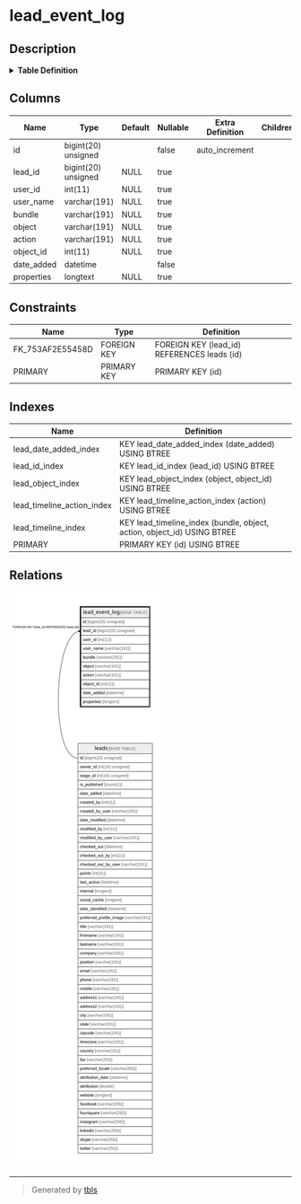 # lead_event_log

## Description

<details>
<summary><strong>Table Definition</strong></summary>

```sql
CREATE TABLE `lead_event_log` (
  `id` bigint(20) unsigned NOT NULL AUTO_INCREMENT,
  `lead_id` bigint(20) unsigned DEFAULT NULL,
  `user_id` int(11) DEFAULT NULL,
  `user_name` varchar(191) COLLATE utf8mb4_unicode_ci DEFAULT NULL,
  `bundle` varchar(191) COLLATE utf8mb4_unicode_ci DEFAULT NULL,
  `object` varchar(191) COLLATE utf8mb4_unicode_ci DEFAULT NULL,
  `action` varchar(191) COLLATE utf8mb4_unicode_ci DEFAULT NULL,
  `object_id` int(11) DEFAULT NULL,
  `date_added` datetime NOT NULL,
  `properties` longtext COLLATE utf8mb4_unicode_ci DEFAULT NULL COMMENT '(DC2Type:json_array)',
  PRIMARY KEY (`id`),
  KEY `lead_id_index` (`lead_id`),
  KEY `lead_object_index` (`object`,`object_id`),
  KEY `lead_timeline_index` (`bundle`,`object`,`action`,`object_id`),
  KEY `lead_timeline_action_index` (`action`),
  KEY `lead_date_added_index` (`date_added`),
  CONSTRAINT `FK_753AF2E55458D` FOREIGN KEY (`lead_id`) REFERENCES `leads` (`id`) ON DELETE CASCADE
) ENGINE=InnoDB DEFAULT CHARSET=utf8mb4 COLLATE=utf8mb4_unicode_ci ROW_FORMAT=DYNAMIC
```

</details>

## Columns

| Name | Type | Default | Nullable | Extra Definition | Children | Parents | Comment |
| ---- | ---- | ------- | -------- | --------------- | -------- | ------- | ------- |
| id | bigint(20) unsigned |  | false | auto_increment |  |  |  |
| lead_id | bigint(20) unsigned | NULL | true |  |  | [leads](leads.md) |  |
| user_id | int(11) | NULL | true |  |  |  |  |
| user_name | varchar(191) | NULL | true |  |  |  |  |
| bundle | varchar(191) | NULL | true |  |  |  |  |
| object | varchar(191) | NULL | true |  |  |  |  |
| action | varchar(191) | NULL | true |  |  |  |  |
| object_id | int(11) | NULL | true |  |  |  |  |
| date_added | datetime |  | false |  |  |  |  |
| properties | longtext | NULL | true |  |  |  | (DC2Type:json_array) |

## Constraints

| Name | Type | Definition |
| ---- | ---- | ---------- |
| FK_753AF2E55458D | FOREIGN KEY | FOREIGN KEY (lead_id) REFERENCES leads (id) |
| PRIMARY | PRIMARY KEY | PRIMARY KEY (id) |

## Indexes

| Name | Definition |
| ---- | ---------- |
| lead_date_added_index | KEY lead_date_added_index (date_added) USING BTREE |
| lead_id_index | KEY lead_id_index (lead_id) USING BTREE |
| lead_object_index | KEY lead_object_index (object, object_id) USING BTREE |
| lead_timeline_action_index | KEY lead_timeline_action_index (action) USING BTREE |
| lead_timeline_index | KEY lead_timeline_index (bundle, object, action, object_id) USING BTREE |
| PRIMARY | PRIMARY KEY (id) USING BTREE |

## Relations

![er](lead_event_log.svg)

---

> Generated by [tbls](https://github.com/k1LoW/tbls)

